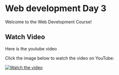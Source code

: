 # Web development Day 3

Welcome to the Web Development Course!

## Watch Video

Here is the youtube video

Click the image below to watch the video on YouTube:

[![Watch the video](https://img.youtube.com/vi/4TuGhLcjdIc/0.jpg)](https://youtu.be/4TuGhLcjdIc)
